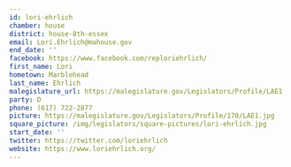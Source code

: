 ```yaml
---
id: lori-ehrlich
chamber: house
district: house-8th-essex
email: Lori.Ehrlich@mahouse.gov
end_date: ''
facebook: https://www.facebook.com/reploriehrlich/
first_name: Lori
hometown: Marblehead
last_name: Ehrlich
malegislature_url: https://malegislature.gov/Legislators/Profile/LAE1
party: D
phone: (617) 722-2877
picture: https://malegislature.gov/Legislators/Profile/170/LAE1.jpg
square_picture: /img/legislators/square-pictures/lori-ehrlich.jpg
start_date: ''
twitter: https://twitter.com/loriehrlich
website: https://www.loriehrlich.org/
---
```

